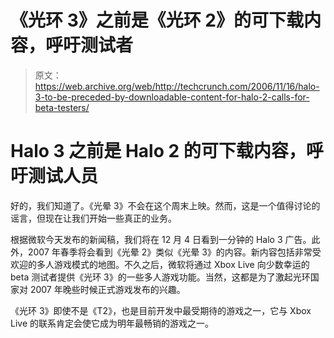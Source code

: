 # 《光环 3》之前是《光环 2》的可下载内容，呼吁测试者

> 原文：<https://web.archive.org/web/http://techcrunch.com/2006/11/16/halo-3-to-be-preceded-by-downloadable-content-for-halo-2-calls-for-beta-testers/>

# Halo 3 之前是 Halo 2 的可下载内容，呼吁测试人员

好的，我们知道了。《光晕 3》不会在这个周末上映。然而，这是一个值得讨论的谣言，但现在让我们开始一些真正的业务。

根据微软今天发布的新闻稿，我们将在 12 月 4 日看到一分钟的 Halo 3 广告。此外，2007 年春季将会看到《光晕 2》类似《光晕 3》的内容。新内容包括非常受欢迎的多人游戏模式的地图。不久之后，微软将通过 Xbox Live 向少数幸运的 beta 测试者提供《光环 3》的一些多人游戏功能。当然，这都是为了激起光环国家对 2007 年晚些时候正式游戏发布的兴趣。

《光环 3》即使不是《T2》，也是目前开发中最受期待的游戏之一，它与 Xbox Live 的联系肯定会使它成为明年最畅销的游戏之一。
